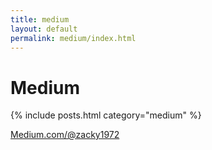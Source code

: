 ```yaml
---
title: medium
layout: default
permalink: medium/index.html
---
```

# Medium 

{% include posts.html category="medium" %}

[Medium.com/@zacky1972](https://medium.com/@zacky1972)
